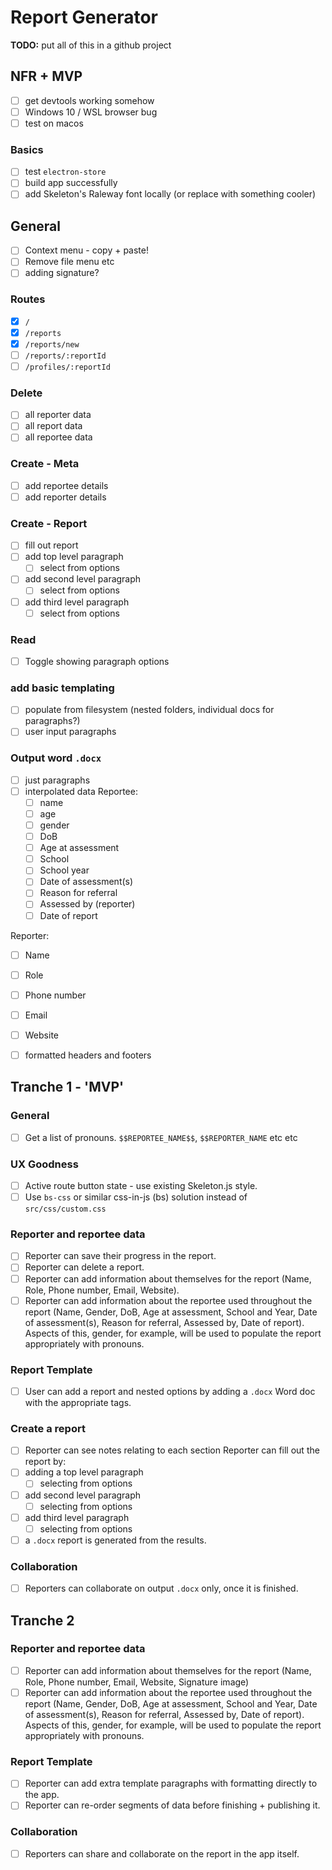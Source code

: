 # Report Generator

**TODO:** put all of this in a github project

## NFR + MVP
- [ ] get devtools working somehow
- [ ] Windows 10 / WSL browser bug
- [ ] test on macos

### Basics
- [ ] test `electron-store`
- [ ] build app successfully
- [ ] add Skeleton's Raleway font locally (or replace with something cooler)

## General
- [ ] Context menu - copy + paste!
- [ ] Remove file menu etc
- [ ] adding signature?

### Routes
- [x] `/`
- [x] `/reports`
- [x] `/reports/new`
- [ ] `/reports/:reportId`
- [ ] `/profiles/:reportId`

### Delete
- [ ] all reporter data
- [ ] all report data
- [ ] all reportee data

### Create - Meta
- [ ] add reportee details
- [ ] add reporter details

### Create - Report
- [ ] fill out report
- [ ] add top level paragraph
  - [ ] select from options
- [ ] add second level paragraph
  - [ ] select from options
- [ ] add third level paragraph
  - [ ] select from options

### Read
- [ ] Toggle showing paragraph options

### add basic templating
- [ ] populate from filesystem (nested folders, individual docs for paragraphs?)
- [ ] user input paragraphs

### Output word `.docx`
- [ ] just paragraphs
- [ ] interpolated data
Reportee:
  - [ ] name
  - [ ] age
  - [ ] gender
  - [ ] DoB
  - [ ] Age at assessment
  - [ ] School
  - [ ] School year
  - [ ] Date of assessment(s)
  - [ ] Reason for referral
  - [ ] Assessed by (reporter)
  - [ ] Date of report

Reporter:
  - [ ] Name
  - [ ] Role
  - [ ] Phone number
  - [ ] Email
  - [ ] Website

- [ ] formatted headers and footers

## Tranche 1 - 'MVP'

### General
- [ ] Get a list of pronouns. `$$REPORTEE_NAME$$`, `$$REPORTER_NAME` etc etc

### UX Goodness
- [ ] Active route button state - use existing Skeleton.js style.
- [ ] Use `bs-css` or similar css-in-js (bs) solution instead of `src/css/custom.css`

### Reporter and reportee data
- [ ] Reporter can save their progress in the report.
- [ ] Reporter can delete a report.
- [ ] Reporter can add information about themselves for the report (Name, Role, Phone number, Email, Website).
- [ ] Reporter can add information about the reportee used throughout the report (Name, Gender, DoB, Age at assessment, School and Year, Date of assessment(s), Reason for referral, Assessed by, Date of report). Aspects of this, gender, for example, will be used to populate the report appropriately with pronouns.

### Report Template
- [ ] User can add a report and nested options by adding a `.docx` Word doc with the appropriate tags.

### Create a report
- [ ] Reporter can see notes relating to each section
Reporter can fill out the report by:
- [ ] adding a top level paragraph
  - [ ] selecting from options
- [ ] add second level paragraph
  - [ ] selecting from options
- [ ] add third level paragraph
  - [ ] selecting from options

- [ ] a `.docx` report is generated from the results.

### Collaboration
- [ ] Reporters can collaborate on output `.docx` only, once it is finished.

## Tranche 2

### Reporter and reportee data
- [ ] Reporter can add information about themselves for the report (Name, Role, Phone number, Email, Website, Signature image)
- [ ] Reporter can add information about the reportee used throughout the report (Name, Gender, DoB, Age at assessment, School and Year, Date of assessment(s), Reason for referral, Assessed by, Date of report). Aspects of this, gender, for example, will be used to populate the report appropriately with pronouns.

### Report Template
- [ ] Reporter can add extra template paragraphs with formatting directly to the app.
- [ ] Reporter can re-order segments of data before finishing + publishing it.

### Collaboration
- [ ] Reporters can share and collaborate on the report in the app itself.
